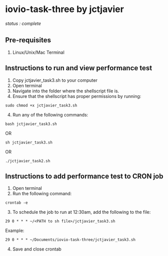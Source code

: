 # iovio-task-three by jctjavier
###### status : *complete*

## Pre-requisites
1. Linux/Unix/Mac Terminal

## Instructions to run and view performance test
1. Copy jctjavier_task3.sh to your computer
2. Open terminal 
3. Navigate into the folder where the shellscript file is. 
4. Ensure that the shellscript has proper permissions by running:
```
sudo chmod +x jctjavier_task3.sh
```
4. Run any of the following commands: 
``` 
bash jctjavier_task3.sh
```
OR 
```
sh jctjavier_task3.sh
```
OR 
```
./jctjavier_task2.sh
```

## Instructions to add performance test to CRON job
1. Open terminal
2. Run the following command:
```
crontab -e
```
3. To schedule the job to run at 12:30am, add the following to the file:
```
29 0 * * * ~/<PATH to sh file>/jctjavier_task3.sh
```
Example:
```
29 0 * * * ~/Documents/iovio-task-three/jctjavier_task3.sh
```
4. Save and close crontab
